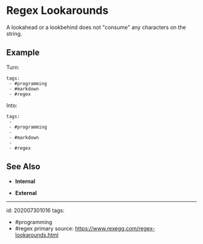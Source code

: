 # Regex Lookarounds


A lookahead or a lookbehind does not "consume" any characters on the string.

## Example
Turn:
```
tags:
 - #programming
 - #markdown
 - #regex
```
Into:
```
tags: 
 -
 - #programming
 -
 - #markdown
 -
 - #regex
```

## See Also
- **Internal**


- **External**

---

id: 202007301016
tags:
 - #programming
 - #regex
primary source: https://www.rexegg.com/regex-lookarounds.html